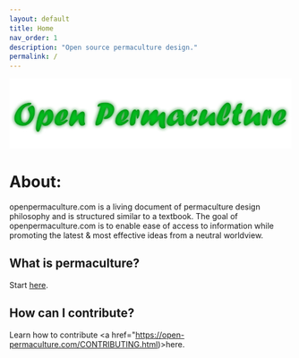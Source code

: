 ```yaml
---
layout: default
title: Home
nav_order: 1
description: "Open source permaculture design."
permalink: /
---
```

![](assets/images/open-permaculture-github-banner.jpg)

<!-- This page is the home page of the website, for the chapter index see chapters/chapters.md. -->

# About:

<p>
openpermaculture.com is a living document of permaculture design philosophy and is structured similar to a textbook. 
The goal of openpermaculture.com is to enable ease of access to information while promoting the latest & most effective ideas from a neutral worldview.
</p>

## What is permaculture?

Start <a href="https://open-permaculture.com/introduction.html">here</a>.

## How can I contribute?

Learn how to contribute <a href="https://open-permaculture.com/CONTRIBUTING.html)>here</a>.
